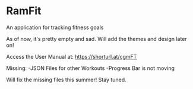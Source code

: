 # RamFit
An application for tracking fitness goals

As of now, it's pretty empty and sad. Will add the themes and design later on!

Access the User Manual at: https://shorturl.at/cgmFT

Missing:
    -JSON Files for other Workouts
    -Progress Bar is not moving

Will fix the missing files this summer! Stay tuned.
